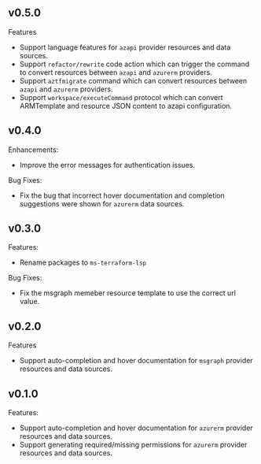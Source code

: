 ## v0.5.0
Features
- Support language features for `azapi` provider resources and data sources.
- Support `refactor/rewrite` code action which can trigger the command to convert resources between `azapi` and `azurerm` providers.
- Support `aztfmigrate` command which can convert resources between `azapi` and `azurerm` providers.
- Support `workspace/executeCommand` protocol which can convert ARMTemplate and resource JSON content to azapi configuration.

## v0.4.0
Enhancements:
- Improve the error messages for authentication issues.

Bug Fixes:
- Fix the bug that incorrect hover documentation and completion suggestions were shown for `azurerm` data sources.

## v0.3.0
Features:
- Rename packages to `ms-terraform-lsp`

Bug Fixes:
- Fix the msgraph memeber resource template to use the correct url value.

## v0.2.0

Features
- Support auto-completion and hover documentation for `msgraph` provider resources and data sources.

## v0.1.0

Features:
- Support auto-completion and hover documentation for `azurerm` provider resources and data sources.
- Support generating required/missing permissions for `azurerm` provider resources and data sources.

